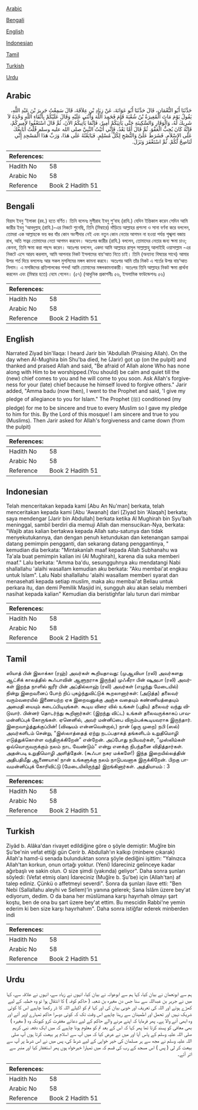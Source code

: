 [Arabic](#arabic)

[Bengali](#bengali)

[English](#english)

[Indonesian](#indonesian)

[Tamil](#tamil)

[Turkish](#turkish)

[Urdu](#urdu)

## Arabic


<div dir="rtl" lang="ar" style={{fontSize:'larger',backgroundColor:'#f8f9fa',padding:20}}>
حَدَّثَنَا أَبُو النُّعْمَانِ، قَالَ حَدَّثَنَا أَبُو عَوَانَةَ، عَنْ زِيَادِ بْنِ عِلاَقَةَ، قَالَ سَمِعْتُ جَرِيرَ بْنَ عَبْدِ اللَّهِ، يَقُولُ يَوْمَ مَاتَ الْمُغِيرَةُ بْنُ شُعْبَةَ قَامَ فَحَمِدَ اللَّهَ وَأَثْنَى عَلَيْهِ وَقَالَ عَلَيْكُمْ بِاتِّقَاءِ اللَّهِ وَحْدَهُ لاَ شَرِيكَ لَهُ، وَالْوَقَارِ وَالسَّكِينَةِ حَتَّى يَأْتِيَكُمْ أَمِيرٌ، فَإِنَّمَا يَأْتِيكُمُ الآنَ، ثُمَّ قَالَ اسْتَعْفُوا لأَمِيرِكُمْ، فَإِنَّهُ كَانَ يُحِبُّ الْعَفْوَ‏.‏ ثُمَّ قَالَ أَمَّا بَعْدُ، فَإِنِّي أَتَيْتُ النَّبِيَّ صلى الله عليه وسلم قُلْتُ أُبَايِعُكَ عَلَى الإِسْلاَمِ‏.‏ فَشَرَطَ عَلَىَّ وَالنُّصْحِ لِكُلِّ مُسْلِمٍ‏.‏ فَبَايَعْتُهُ عَلَى هَذَا، وَرَبِّ هَذَا الْمَسْجِدِ إِنِّي لَنَاصِحٌ لَكُمْ‏.‏ ثُمَّ اسْتَغْفَرَ وَنَزَلَ‏.‏
</div>
<div style={{backgroundColor:'#f8f9fa',padding:20, marginBottom: 10}}><table> <thead> <tr> <th>References:</th> <th></th> </tr> </thead> <tbody><tr><td>Hadith No</td><td>58</td></tr><tr><td>Arabic No</td><td>58</td></tr><tr><td>Reference</td><td>Book 2 Hadith 51</td></tr></tbody></table></div>

## Bengali


<div dir="ltr" lang="bn" style={{fontSize:'larger',backgroundColor:'#f8f9fa',padding:20}}>
যিয়াদ ইবনু ‘ইলাকা (রহ.) হতে বর্ণিত। তিনি বলেনঃ মুগীরাহ ইবনু শু‘বাহ (রাযি.) যেদিন ইন্তিকাল করেন সেদিন আমি জারীর ইবনু ‘আবদুল্লাহ্ (রাযি.)-এর নিকটে শুনেছি, তিনি (মিম্বারে) দাঁড়িয়ে আল্লাহর প্রশংসা ও সানা বর্ণনা করে বললেন, তোমরা এক আল্লাহকে ভয় কর যাঁর কোন অংশীদার নেই এবং নতুন কোন নেতার আগমন না হওয়া পর্যন্ত শৃঙ্খলা বজায় রাখ, অতি সত্বর তোমাদের নেতা আগমন করবেন। অতঃপর জারীর (রাযি.) বললেন, তোমাদের নেতার জন্য ক্ষমা চাও; কেননা, তিনি ক্ষমা করা পছন্দ করেন। অতঃপর বললেন, একদা আমি আল্লাহর রাসূল সাল্লাল্লাহু আলাইহি ওয়াসাল্লাম -এর নিকটে এসে আরয করলাম, আমি আপনার নিকট ইসলামের বায়‘আত নিতে চাই। তিনি (অন্যান্য বিষয়ের সাথে) আমার উপর শর্ত দিয়ে বললেনঃ আর সকল মুসলিমের মঙ্গল কামনা করবে। অতঃপর আমি তাঁর নিকট এ শর্তের উপর বায়‘আত নিলাম। এ মসজিদের প্রতিপালকের শপথ! আমি তোমাদের মঙ্গলকামনাকারী। অতঃপর তিনি আল্লাহর নিকট ক্ষমা প্রার্থনা করলেন এবং (মিম্বার হতে) নেমে গেলেন। (৫৭) (আধুনিক প্রকাশনীঃ ৫৬, ইসলামিক ফাউন্ডেশনঃ ৫৬)
</div>
<div style={{backgroundColor:'#f8f9fa',padding:20, marginBottom: 10}}><table> <thead> <tr> <th>References:</th> <th></th> </tr> </thead> <tbody><tr><td>Hadith No</td><td>58</td></tr><tr><td>Arabic No</td><td>58</td></tr><tr><td>Reference</td><td>Book 2 Hadith 51</td></tr></tbody></table></div>

## English


<div dir="ltr" lang="en" style={{fontSize:'larger',backgroundColor:'#f8f9fa',padding:20}}>
Narrated Ziyad bin'Ilaqa: I heard Jarir bin 'Abdullah (Praising Allah). On the day when Al-Mughira bin Shu'ba died, he (Jarir) got up (on the pulpit) and thanked and praised Allah and said, "Be afraid of Allah alone Who has none along with Him to be worshipped.(You should) be calm and quiet till the (new) chief comes to you and he will come to you soon. Ask Allah's forgiveness for your (late) chief because he himself loved to forgive others." Jarir added, "Amma badu (now then), I went to the Prophet and said, 'I give my pledge of allegiance to you for Islam." The Prophet (ﷺ) conditioned (my pledge) for me to be sincere and true to every Muslim so I gave my pledge to him for this. By the Lord of this mosque! I am sincere and true to you (Muslims). Then Jarir asked for Allah's forgiveness and came down (from the pulpit)
</div>
<div style={{backgroundColor:'#f8f9fa',padding:20, marginBottom: 10}}><table> <thead> <tr> <th>References:</th> <th></th> </tr> </thead> <tbody><tr><td>Hadith No</td><td>58</td></tr><tr><td>Arabic No</td><td>58</td></tr><tr><td>Reference</td><td>Book 2 Hadith 51</td></tr></tbody></table></div>

## Indonesian


<div dir="ltr" lang="id" style={{fontSize:'larger',backgroundColor:'#f8f9fa',padding:20}}>
Telah menceritakan kepada kami [Abu An Nu'man] berkata, telah menceritakan kepada kami [Abu 'Awanah] dari [Ziyad bin 'Alaqah] berkata; saya mendengar [Jarir bin Abdullah] berkata ketika Al Mughirah bin Syu'bah meninggal, sambil berdiri dia memuji Allah dan mensucikan-Nya, berkata: "Wajib atas kalian bertakwa kepada Allah satu-satunya dan tidak menyekutukannya, dan dengan penuh ketundukan dan ketenangan sampai datang pemimpin pengganti, dan sekarang datang penggantinya, " kemudian dia berkata: "Mintakanlah maaf kepada Allah Subhanahu wa Ta'ala buat pemimpin kalian ini (Al Mughirah), karena dia suka memberi maaf." Lalu berkata: "Amma ba'du, sesungguhnya aku mendatangi Nabi shallallahu 'alaihi wasallam kemudian aku berkata: "Aku membai'at engkau untuk Islam". Lalu Nabi shallallahu 'alaihi wasallam memberi syarat dan menasehati kepada setiap muslim, maka aku membai'at Beliau untuk perkara itu, dan demi Pemilik Masjid ini, sungguh aku akan selalu memberi nasihat kepada kalian" Kemudian dia beristighfar lalu turun dari mimbar
</div>
<div style={{backgroundColor:'#f8f9fa',padding:20, marginBottom: 10}}><table> <thead> <tr> <th>References:</th> <th></th> </tr> </thead> <tbody><tr><td>Hadith No</td><td>58</td></tr><tr><td>Arabic No</td><td>58</td></tr><tr><td>Reference</td><td>Book 2 Hadith 51</td></tr></tbody></table></div>

## Tamil


<div dir="ltr" lang="ta" style={{fontSize:'larger',backgroundColor:'#f8f9fa',padding:20}}>
ஸியாத் பின் இலாக்கா (ரஹ்) அவர்கள் கூறியதாவது: (முஆவியா (ரலி) அவர்களது ஆட்சிக் காலத்தில் கூஃபாவின் ஆளுநராக இருந்த) முஃகீரா பின் ஷுஅபா (ரலி) அவர்கள் இறந்த நாளில் ஜரீர் பின் அப்தில்லாஹ் (ரலி) அவர்கள் (எழுந்து மேடையில்) நின்று இறைவனைப் போற் றிப் புகழ்ந்துவிட்டுக் கூறலானார்கள்: (அடுத்த) தலைவர் வரும்வரையில் இணையற்ற ஏக இறைவனுக்கு அஞ்சு வதையும் கண்ணியத்தையும் அமைதி யையும் கடைப்பிடியுங்கள். கூடிய விரை வில் உங்கள் (புதிய) தலைவர் வந்து விடுவார். பின்னர் தொடர்ந்து கூறினார்கள்: (இறந்து விட்ட) உங்கள் தலைவருக்காகப் பாவமன்னிப்புக் கோருங்கள். ஏனெனில், அவர் மன்னிப்பை விரும்பக்கூடியவராக இருந்தார். இறைவாழ்த்துக்குப்பின்! (விஷயம் என்னவென்றால்,) நான் (ஒரு முறை) நபி (ஸல்) அவர்களிடம் சென்று, “இஸ்லாத்தைத் ஏற்று நடப்பதாகத் தங்களிடம் உறுதிமொழி எடுத்துக்கொள்ள வந்திருக்கிறேன்” என்றேன். அப்போது நபியவர்கள், “முஸ்லிம்கள் ஒவ்வொருவருக்கும் நலம் நாட வேண்டும்” என்று எனக்கு நிபந்தனை விதித்தார்கள். அதன்படி உறுதிமொழி அளித்தேன். (கூஃபா நகர மக்களே!) இந்த இறையில்லத்தின் அதிபதிமீது ஆணையாக! நான் உங்களுக்கு நலம் நாடுபவனாக இருக்கிறேன். பிறகு பாவமன்னிப்புக் கோரிவிட்டு (மேடையிலிருந்து) இறங்கினார்கள். அத்தியாயம் : 3
</div>
<div style={{backgroundColor:'#f8f9fa',padding:20, marginBottom: 10}}><table> <thead> <tr> <th>References:</th> <th></th> </tr> </thead> <tbody><tr><td>Hadith No</td><td>58</td></tr><tr><td>Arabic No</td><td>58</td></tr><tr><td>Reference</td><td>Book 2 Hadith 51</td></tr></tbody></table></div>

## Turkish


<div dir="ltr" lang="tr" style={{fontSize:'larger',backgroundColor:'#f8f9fa',padding:20}}>
Ziyâd b. Alâka'dan rivayet edildiğine göre o şöyle demiştir: Muğîre bin Şu'be'nin vefat ettiği gün Cerir b. Abdullah'ın kalkıp (minbere çıkarak) Allah'a hamd-ü senada bulunduktan sonra şöyle dediğini işittim: "Yalnızca Allah'tan korkun, onun ortağı yoktur. (Yeni) İdareciniz gelinceye kadar ağırbaşlı ve sakin olun. O size şimdi (yakında) geliyor". Daha sonra şunları söyledi: (Vefat etmiş olan) İdareciniz (Muğîre b. Şu'be) için (Allah'tan) af talep ediniz. Çünkü o affetmeyi severdi". Sonra da şunları ilave etti: "Ben Nebi (Sallallahu aleyhi ve Sellem)’in yanına gelerek; Sana İslâm üzere bey'at ediyorum, dedim. O da bana her müslümana karşı hayırhah olmayı şart koştu, ben de ona bu şart üzere bey'at ettim. Bu mescidin Rabbi'ne yemin ede­rim ki ben size karşı hayırhahım". Daha sonra istiğfar ederek minberden indi
</div>
<div style={{backgroundColor:'#f8f9fa',padding:20, marginBottom: 10}}><table> <thead> <tr> <th>References:</th> <th></th> </tr> </thead> <tbody><tr><td>Hadith No</td><td>58</td></tr><tr><td>Arabic No</td><td>58</td></tr><tr><td>Reference</td><td>Book 2 Hadith 51</td></tr></tbody></table></div>

## Urdu


<div dir="rtl" lang="ur" style={{fontSize:'larger',backgroundColor:'#f8f9fa',padding:20}}>
ہم سے ابونعمان نے بیان کیا، کہا ہم سے ابوعوانہ نے بیان کیا، انہوں نے زیاد سے، انہوں نے علاقہ سے، کہا میں نے جریر بن عبداللہ سے سنا جس دن مغیرہ بن شعبہ ( حاکم کوفہ ) کا انتقال ہوا تو وہ خطبہ کے لیے کھڑے ہوئے اور اللہ کی تعریف اور خوبی بیان کی اور کہا تم کو اکیلے اللہ کا ڈر رکھنا چاہیے اس کا کوئی شریک نہیں اور تحمل اور اطمینان سے رہنا چاہیے اس وقت تک کہ کوئی دوسرا حاکم تمہارے اوپر آئے اور وہ ابھی آنے والا ہے۔ پھر فرمایا کہ اپنے مرنے والے حاکم کے لیے دعائے مغفرت کرو کیونکہ وہ ( مغیرہ ) بھی معافی کو پسند کرتا تھا پھر کہا کہ اس کے بعد تم کو معلوم ہونا چاہیے کہ میں ایک دفعہ نبی کریم صلی اللہ علیہ وسلم کے پاس آیا اور میں نے عرض کیا کہ میں آپ سے اسلام پر بیعت کرتا ہوں آپ صلی اللہ علیہ وسلم نے مجھ سے ہر مسلمان کی خیر خواہی کے لیے شرط کی، پس میں نے اس شرط پر آپ سے بیعت کر لی ( پس ) اس مسجد کے رب کی قسم کہ میں تمہارا خیرخواہ ہوں پھر استغفار کیا اور منبر سے اتر آئے۔
</div>
<div style={{backgroundColor:'#f8f9fa',padding:20, marginBottom: 10}}><table> <thead> <tr> <th>References:</th> <th></th> </tr> </thead> <tbody><tr><td>Hadith No</td><td>58</td></tr><tr><td>Arabic No</td><td>58</td></tr><tr><td>Reference</td><td>Book 2 Hadith 51</td></tr></tbody></table></div>
